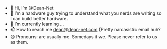 - 👋 Hi, I’m @Dean-Net
- 👀 I’m a hardware guy trying to understand what you nerds are writing so I can build better hardware.    
- 🌱 I’m currently learning ...
- 📫 How to reach me dean@dean-net.com  (Pretty narcasistic email huh?
- 😄 Pronouns: are usually me. Somedays it we. Please never refer to us as them.
<!---
Dean-Net/Dean-Net is a ✨ special ✨ repository because its `README.md` (this file) appears on your GitHub profile.
You can click the Preview link to take a look at your changes.
--->
